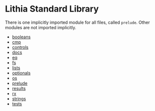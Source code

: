 # Lithia Standard Library

There is one implicitly imported module for all files, called `prelude`.
Other modules are not imported implicitly.

- [booleans](./booleans.md)
- [cmp](./cmp.md)
- [controls](./controls.md)
- [docs](./docs.md)
- [eq](./eq.md)
- [fs](./fs.md)
- [lists](./lists.md)
- [optionals](./optionals.md)
- [os](./os.md)
- [prelude](./prelude.md)
- [results](./results.md)
- [rx](./rx.md)
- [strings](./strings.md)
- [tests](./tests.md)
